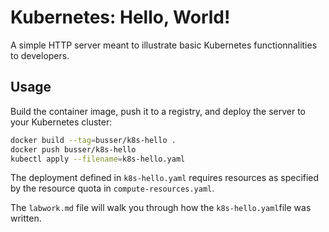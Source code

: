 # Kubernetes: Hello, World!

A simple HTTP server meant to illustrate basic Kubernetes functionnalities to
developers.

## Usage

Build the container image, push it to a registry, and deploy the server
to your Kubernetes cluster:

```bash
docker build --tag=busser/k8s-hello .
docker push busser/k8s-hello
kubectl apply --filename=k8s-hello.yaml
```

The deployment defined in `k8s-hello.yaml` requires resources as specified by
the resource quota in `compute-resources.yaml`.

The `labwork.md` file will walk you through how the `k8s-hello.yaml`file was
written.
